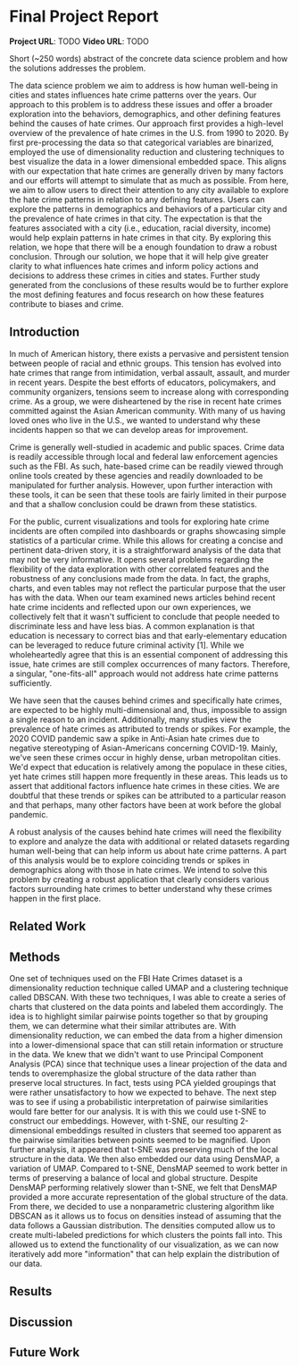 # Final Project Report

**Project URL**: TODO
**Video URL**: TODO

Short (~250 words) abstract of the concrete data science problem and how the solutions addresses the problem.

The data science problem we aim to address is how human well-being in cities and states influences hate crime patterns over the years. Our approach to this problem is to address these issues and offer a broader exploration into the behaviors, demographics, and other defining features behind the causes of hate crimes. Our approach first provides a high-level overview of the prevalence of hate crimes in the U.S. from 1990 to 2020. By first pre-processing the data so that categorical variables are binarized, employed the use of dimensionality reduction and clustering techniques to best visualize the data in a lower dimensional embedded space. This aligns with our expectation that hate crimes are generally driven by many factors and our efforts will attempt to simulate that as much as possible. From here, we aim to allow users to direct their attention to any city available to explore the hate crime patterns in relation to any defining features. Users can explore the patterns in demographics and behaviors of a particular city and the prevalence of hate crimes in that city. The expectation is that the features associated with a city (i.e., education, racial diversity, income) would help explain patterns in hate crimes in that city. By exploring this relation, we hope that there will be a enough foundation to draw a robust conclusion. Through our solution, we hope that it will help give greater clarity to what influences hate crimes and inform policy actions and decisions to address these crimes in cities and states. Further study generated from the conclusions of these results would be to further explore the most defining features and focus research on how these features contribute to biases and crime. 

## Introduction

In much of American history, there exists a pervasive and persistent tension between people of racial and ethnic groups. This tension has evolved into hate crimes that range from intimidation, verbal assault, assault, and murder in recent years. Despite the best efforts of educators, policymakers, and community organizers, tensions seem to increase along with corresponding crime. As a group, we were disheartened by the rise in recent hate crimes committed against the Asian American community. With many of us having loved ones who live in the U.S., we wanted to understand why these incidents happen so that we can develop areas for improvement. 

Crime is generally well-studied in academic and public spaces. Crime data is readily accessible through local and federal law enforcement agencies such as the FBI. As such, hate-based crime can be readily viewed through online tools created by these agencies and readily downloaded to be manipulated for further analysis. However, upon further interaction with these tools, it can be seen that these tools are fairly limited in their purpose and that a shallow conclusion could be drawn from these statistics. 

For the public, current visualizations and tools for exploring hate crime incidents are often compiled into dashboards or graphs showcasing simple statistics of a particular crime. While this allows for creating a concise and pertinent data-driven story, it is a straightforward analysis of the data that may not be very informative. It opens several problems regarding the flexibility of the data exploration with other correlated features and the robustness of any conclusions made from the data. In fact, the graphs, charts, and even tables may not reflect the particular purpose that the user has with the data. When our team examined news articles behind recent hate crime incidents and reflected upon our own experiences, we collectively felt that it wasn't sufficient to conclude that people needed to discriminate less and have less bias. A common explanation is that education is necessary to correct bias and that early-elementary education can be leveraged to reduce future criminal activity [1]. While we wholeheartedly agree that this is an essential component of addressing this issue, hate crimes are still complex occurrences of many factors. Therefore, a singular, "one-fits-all" approach would not address hate crime patterns sufficiently. 

We have seen that the causes behind crimes and specifically hate crimes, are expected to be highly multi-dimensional and, thus, impossible to assign a single reason to an incident. Additionally, many studies view the prevalence of hate crimes as attributed to trends or spikes. For example, the 2020 COVID pandemic saw a spike in Anti-Asian hate crimes due to negative stereotyping of Asian-Americans concerning COVID-19. Mainly, we've seen these crimes occur in highly dense, urban metropolitan cities. We'd expect that education is relatively among the populace in these cities, yet hate crimes still happen more frequently in these areas. This leads us to assert that additional factors influence hate crimes in these cities. We are doubtful that these trends or spikes can be attributed to a particular reason and that perhaps, many other factors have been at work before the global pandemic. 

 A robust analysis of the causes behind hate crimes will need the flexibility to explore and analyze the data with additional or related datasets regarding human well-being that can help inform us about hate crime patterns. A part of this analysis would be to explore coinciding trends or spikes in demographics along with those in hate crimes. We intend to solve this problem by creating a robust application that clearly considers various factors surrounding hate crimes to better understand why these crimes happen in the first place. 



## Related Work

## Methods
One set of techniques used on the FBI Hate Crimes dataset is a dimensionality reduction technique called UMAP and a clustering technique called DBSCAN. With these two techniques, I was able to create a series of charts that clustered on the data points and labeled them accordingly. The idea is to highlight similar pairwise points together so that by grouping them, we can determine what their similar attributes are. With dimensionality reduction, we can embed the data from a higher dimension into a lower-dimensional space that can still retain information or structure in the data. We knew that we didn't want to use Principal Component Analysis (PCA) since that technique uses a linear projection of the data and tends to overemphasize the global structure of the data rather than preserve local structures. In fact, tests using PCA yielded groupings that were rather unsatisfactory to how we expected to behave. The next step was to see if using a probabilistic interpretation of pairwise similarities would fare better for our analysis. It is with this we could use t-SNE to construct our embeddings. However, with t-SNE, our resulting 2-dimensional embeddings resulted in clusters that seemed too apparent as the pairwise similarities between points seemed to be magnified. Upon further analysis, it appeared that t-SNE was preserving much of the local structure in the data. We then also embedded our data using DensMAP, a variation of UMAP. Compared to t-SNE, DensMAP seemed to work better in terms of preserving a balance of local and global structure. Despite DensMAP performing relatively slower than t-SNE, we felt that DensMAP provided a more accurate representation of the global structure of the data. From there, we decided to use a nonparametric clustering algorithm like DBSCAN as it allows us to focus on densities instead of assuming that the data follows a Gaussian distribution. The densities computed allow us to create multi-labeled predictions for which clusters the points fall into. This allowed us to extend the functionality of our visualization, as we can now iteratively add more "information" that can help explain the distribution of our data. 

## Results

## Discussion

## Future Work
